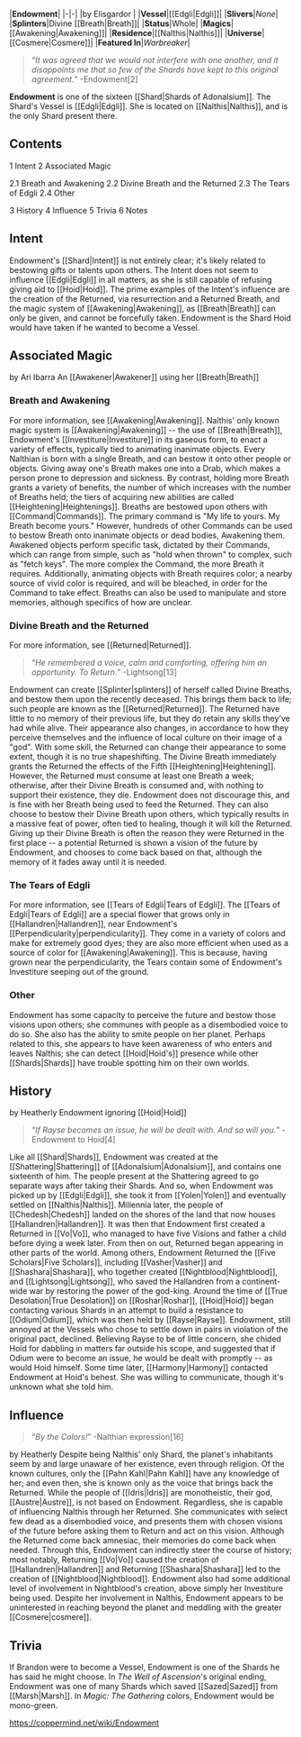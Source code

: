 |**Endowment**|
|-|-|
|by  Elisgardor |
|**Vessel**|[[Edgli\|Edgli]]|
|**Slivers**|*None*|
|**Splinters**|Divine [[Breath\|Breath]]|
|**Status**|Whole|
|**Magics**|[[Awakening\|Awakening]]|
|**Residence**|[[Nalthis\|Nalthis]]|
|**Universe**|[[Cosmere\|Cosmere]]|
|**Featured In**|*Warbreaker*|

>“*It was agreed that we would not interfere with one another, and it disappoints me that so few of the Shards have kept to this original agreement.*”
\-Endowment[2]


**Endowment** is one of the sixteen [[Shard\|Shards of Adonalsium]]. The Shard's Vessel is [[Edgli\|Edgli]]. She is located on [[Nalthis\|Nalthis]], and is the only Shard present there.

## Contents

1 Intent
2 Associated Magic

2.1 Breath and Awakening
2.2 Divine Breath and the Returned
2.3 The Tears of Edgli
2.4 Other


3 History
4 Influence
5 Trivia
6 Notes


## Intent
Endowment's [[Shard\|Intent]] is not entirely clear; it's likely related to bestowing gifts or talents upon others. The Intent does not seem to influence [[Edgli\|Edgli]] in all matters, as she is still capable of refusing giving aid to [[Hoid\|Hoid]]. The prime examples of the Intent's influence are the creation of the Returned, via resurrection and a Returned Breath, and the magic system of [[Awakening\|Awakening]], as [[Breath\|Breath]] can only be given, and cannot be forcefully taken.
Endowment is the Shard Hoid would have taken if he wanted to become a Vessel.

## Associated Magic
 by  Ari Ibarra  An [[Awakener\|Awakener]] using her [[Breath\|Breath]]
### Breath and Awakening
For more information, see [[Awakening\|Awakening]].
Nalthis' only known magic system is [[Awakening\|Awakening]] -- the use of [[Breath\|Breath]], Endowment's [[Investiture\|Investiture]] in its gaseous form, to enact a variety of effects, typically tied to animating inanimate objects. Every Nalthian is born with a single Breath, and can bestow it onto other people or objects. Giving away one's Breath makes one into a Drab, which makes a person prone to depression and sickness. By contrast, holding more Breath grants a variety of benefits, the number of which increases with the number of Breaths held; the tiers of acquiring new abilities are called [[Heightening\|Heightenings]].
Breaths are bestowed upon others with [[Command\|Commands]]. The primary command is "My life to yours. My Breath become yours." However, hundreds of other Commands can be used to bestow Breath onto inanimate objects or dead bodies, Awakening them. Awakened objects perform specific task, dictated by their Commands, which can range from simple, such as "hold when thrown" to complex, such as "fetch keys". The more complex the Command, the more Breath it requires. Additionally, animating objects with Breath requires color; a nearby source of vivid color is required, and will be bleached, in order for the Command to take effect.
Breaths can also be used to manipulate and store memories, although specifics of how are unclear.

### Divine Breath and the Returned
For more information, see [[Returned\|Returned]].
>“*He remembered a voice, calm and comforting, offering him an opportunity. To Return.*”
\-Lightsong[13]


Endowment can create [[Splinter\|splinters]] of herself called Divine Breaths, and bestow them upon the recently deceased. This brings them back to life; such people are known as the [[Returned\|Returned]]. The Returned have little to no memory of their previous life, but they do retain any skills they've had while alive. Their appearance also changes, in accordance to how they perceive themselves and the influence of local culture on their image of a "god". With some skill, the Returned can change their appearance to some extent, though it is no true shapeshifting.
The Divine Breath immediately grants the Returned the effects of the Fifth [[Heightening\|Heightening]]. However, the Returned must consume at least one Breath a week; otherwise, after their Divine Breath is consumed and, with nothing to support their existence, they die. Endowment does not discourage this, and is fine with her Breath being used to feed the Returned.
They can also choose to bestow their Divine Breath upon others, which typically results in a massive feat of power, often tied to healing, though it will kill the Returned. Giving up their Divine Breath is often the reason they were Returned in the first place -- a potential Returned is shown a vision of the future by Endowment, and chooses to come back based on that, although the memory of it fades away until it is needed.

### The Tears of Edgli
For more information, see [[Tears of Edgli\|Tears of Edgli]].
The [[Tears of Edgli\|Tears of Edgli]] are a special flower that grows only in [[Hallandren\|Hallandren]], near Endowment's [[Perpendicularity\|perpendicularity]]. They come in a variety of colors and make for extremely good dyes; they are also more efficient when used as a source of color for [[Awakening\|Awakening]]. This is because, having grown near the perpendicularity, the Tears contain some of Endowment's Investiture seeping out of the ground.

### Other
Endowment has some capacity to perceive the future and bestow those visions upon others; she communes with people as a disembodied voice to do so. She also has the ability to smite people on her planet. Perhaps related to this, she appears to have keen awareness of who enters and leaves Nalthis; she can detect [[Hoid\|Hoid's]] presence while other [[Shards\|Shards]] have trouble spotting him on their own worlds.

## History
 by  Heatherly  Endowment ignoring [[Hoid\|Hoid]]
>“*If Rayse becomes an issue, he will be dealt with. And so will you.*”
\-Endowment to Hoid[4]


Like all [[Shard\|Shards]], Endowment was created at the [[Shattering\|Shattering]] of [[Adonalsium\|Adonalsium]], and contains one sixteenth of him. The people present at the Shattering agreed to go separate ways after taking their Shards. And so, when Endowment was picked up by [[Edgli\|Edgli]], she took it from [[Yolen\|Yolen]] and eventually settled on [[Nalthis\|Nalthis]].
Millennia later, the people of [[Chedesh\|Chedesh]] landed on the shores of the land that now houses [[Hallandren\|Hallandren]]. It was then that Endowment first created a Returned in [[Vo\|Vo]], who managed to have five Visions and father a child before dying a week later. From then on out, Returned began appearing in other parts of the world. Among others, Endowment Returned the [[Five Scholars\|Five Scholars]], including [[Vasher\|Vasher]] and [[Shashara\|Shashara]], who together created [[Nightblood\|Nightblood]], and [[Lightsong\|Lightsong]], who saved the Hallandren from a continent-wide war by restoring the power of the god-king.
Around the time of [[True Desolation\|True Desolation]] on [[Roshar\|Roshar]], [[Hoid\|Hoid]] began contacting various Shards in an attempt to build a resistance to [[Odium\|Odium]], which was then held by [[Rayse\|Rayse]]. Endowment, still annoyed at the Vessels who chose to settle down in pairs in violation of the original pact, declined. Believing Rayse to be of little concern, she chided Hoid for dabbling in matters far outside his scope, and suggested that if Odium were to become an issue, he would be dealt with promptly -- as would Hoid himself.
Some time later, [[Harmony\|Harmony]] contacted Endowment at Hoid's behest. She was willing to communicate, though it's unknown what she told him.

## Influence
>“*By the Colors!*”
\-Nalthian expression[16]


 by  Heatherly Despite being Nalthis' only Shard, the planet's inhabitants seem by and large unaware of her existence, even through religion. Of the known cultures, only the [[Pahn Kahl\|Pahn Kahl]] have any knowledge of her; and even then, she is known only as the voice that brings back the Returned. While the people of [[Idris\|Idris]] are monotheistic, their god, [[Austre\|Austre]], is not based on Endowment.
Regardless, she is capable of influencing Nalthis through her Returned. She communicates with select few dead as a disembodied voice, and presents them with chosen visions of the future before asking them to Return and act on this vision. Although the Returned come back amnesiac, their memories do come back when needed. Through this, Endowment can indirectly steer the course of history; most notably, Returning [[Vo\|Vo]] caused the creation of [[Hallandren\|Hallandren]] and Returning [[Shashara\|Shashara]] led to the creation of [[Nightblood\|Nightblood]]. Endowment also had some additional level of involvement in Nightblood's creation, above simply her Investiture being used.
Despite her involvement in Nalthis, Endowment appears to be uninterested in reaching beyond the planet and meddling with the greater [[Cosmere\|cosmere]].

## Trivia
If Brandon were to become a Vessel, Endowment is one of the Shards he has said he might choose.
In *The Well of Ascension*'s original ending, Endowment was one of many Shards which saved [[Sazed\|Sazed]] from [[Marsh\|Marsh]].
In *Magic: The Gathering* colors, Endowment would be mono-green.


https://coppermind.net/wiki/Endowment